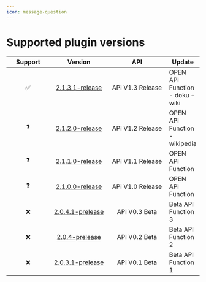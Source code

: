 ```yaml
---
icon: message-question
---
```


# Supported plugin versions



<table><thead><tr><th width="107" align="center">Support</th><th width="156" align="center">Version</th><th width="158" align="center">API</th><th>Update</th></tr></thead><tbody><tr><td align="center">✅</td><td align="center"><a href="https://modrinth.com/plugin/htgloggers/version/2.1.3.1-release">2.1.3.1-release</a></td><td align="center">API V1.3 Release</td><td>OPEN API Function - doku + wiki</td></tr><tr><td align="center">❓</td><td align="center"><a href="https://modrinth.com/plugin/htgloggers/version/2.1.2.0-release">2.1.2.0-release</a></td><td align="center">API V1.2 Release</td><td>OPEN API Function - wikipedia</td></tr><tr><td align="center">❓</td><td align="center"><a href="https://modrinth.com/plugin/htgloggers/version/2.1.1.0-release">2.1.1.0-release</a></td><td align="center">API V1.1 Release</td><td>OPEN API Function</td></tr><tr><td align="center">❓</td><td align="center"><a href="https://modrinth.com/plugin/htgloggers/version/2.1.0.0-release">2.1.0.0-release</a></td><td align="center">API V1.0 Release</td><td>OPEN API Function</td></tr><tr><td align="center">❌</td><td align="center"><a href="https://modrinth.com/plugin/htgloggers/version/2.0.4.1-prelease">2.0.4.1-prelease</a></td><td align="center">API V0.3 Beta</td><td>Beta API Function 3</td></tr><tr><td align="center">❌</td><td align="center"><a href="https://modrinth.com/plugin/htgloggers/version/2.0.4-prelease">2.0.4-prelease</a></td><td align="center">API V0.2 Beta</td><td>Beta API Function 2</td></tr><tr><td align="center">❌</td><td align="center"><a href="https://modrinth.com/plugin/htgloggers/version/2.0.3.1-prelease">2.0.3.1-prelease</a></td><td align="center">API V0.1 Beta</td><td>Beta API Function 1</td></tr></tbody></table>
